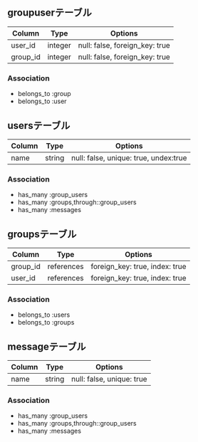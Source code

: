 ## groupuserテーブル

|Column|Type|Options|
|------|----|-------|
|user_id|integer|null: false, foreign_key: true|
|group_id|integer|null: false, foreign_key: true|

### Association
- belongs_to :group
- belongs_to :user

## usersテーブル

|Column|Type|Options|
|------|----|-------|
|name|string|null: false, unique: true, undex:true|

### Association
- has_many :group_users
- has_many :groups,through::group_users
- has_many :messages

## groupsテーブル

|Column|Type|Options|
|------|----|-------|
|group_id|references|foreign_key: true, index: true|
|user_id|references|foreign_key: true, index: true|

### Association
- belongs_to :users
- belongs_to :groups

## messageテーブル

|Column|Type|Options|
|------|----|-------|
|name|string|null: false, unique: true|

### Association
- has_many :group_users
- has_many :groups,through::group_users
- has_many :messages